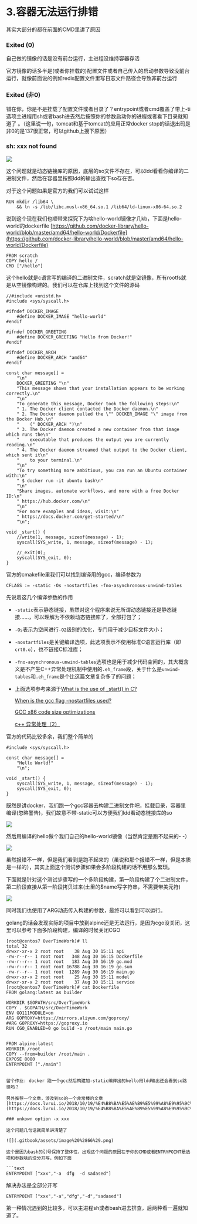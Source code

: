 # 3.容器无法运行排错

其实大部分的都在前面的CMD里讲了原因



### Exited \(0\) 

自己做的镜像的话是没有前台运行，主进程没维持容器存活

官方镜像的话多半是\(或者你挂载的\)配置文件或者自己传入的启动参数导致没前台运行，就像前面说的例如redis配置文件里写日志文件路径会导致非前台运行

### Exited \(非0\)

错在你，你是不是挂载了配置文件或者目录了？entrypoint或者cmd覆盖了带上-ti选项主进程用sh或者bash进去然后按照你的参数启动你的进程或者看下目录就知道了 。（这里说一句，tomcat和基于tomcat的应用正常docker stop的话退出码是非0的是137很正常，可以github上搜下原因）

### sh: xxx not found

![](.gitbook/assets/image%20%2853%29.png)

这个问题就是动态链接库的原因，底层的so文件不存在，可以ldd看看你编译的二进制文件，然后在容器里按照ldd的输出查找下so存在否。

对于这个问题如果是官方的我们可以试试这样

```text
RUN mkdir /lib64 \
    && ln -s /lib/libc.musl-x86_64.so.1 /lib64/ld-linux-x86-64.so.2
```

说到这个现在我们也顺带来探究下为啥hello-world镜像才几kb，下面是hello-world的dockerfile [https://github.com/docker-library/hello-world/blob/master/amd64/hello-world/Dockerfile](https://github.com/docker-library/hello-world/blob/master/amd64/hello-world/Dockerfile)

```text
FROM scratch
COPY hello /
CMD ["/hello"]
```

这个hello就是c语言写的编译的二进制文件，scratch就是空镜像，所有rootfs就是从空镜像构建的。我们可以在仓库上找到这个文件的源码

```text
//#include <unistd.h>
#include <sys/syscall.h>

#ifndef DOCKER_IMAGE
	#define DOCKER_IMAGE "hello-world"
#endif

#ifndef DOCKER_GREETING
	#define DOCKER_GREETING "Hello from Docker!"
#endif

#ifndef DOCKER_ARCH
	#define DOCKER_ARCH "amd64"
#endif

const char message[] =
	"\n"
	DOCKER_GREETING "\n"
	"This message shows that your installation appears to be working correctly.\n"
	"\n"
	"To generate this message, Docker took the following steps:\n"
	" 1. The Docker client contacted the Docker daemon.\n"
	" 2. The Docker daemon pulled the \"" DOCKER_IMAGE "\" image from the Docker Hub.\n"
	"    (" DOCKER_ARCH ")\n"
	" 3. The Docker daemon created a new container from that image which runs the\n"
	"    executable that produces the output you are currently reading.\n"
	" 4. The Docker daemon streamed that output to the Docker client, which sent it\n"
	"    to your terminal.\n"
	"\n"
	"To try something more ambitious, you can run an Ubuntu container with:\n"
	" $ docker run -it ubuntu bash\n"
	"\n"
	"Share images, automate workflows, and more with a free Docker ID:\n"
	" https://hub.docker.com/\n"
	"\n"
	"For more examples and ideas, visit:\n"
	" https://docs.docker.com/get-started/\n"
	"\n";

void _start() {
	//write(1, message, sizeof(message) - 1);
	syscall(SYS_write, 1, message, sizeof(message) - 1);

	//_exit(0);
	syscall(SYS_exit, 0);
}
```

官方的cmakefile里我们可以找到编译用的gcc，编译参数为

```text
CFLAGS := -static -Os -nostartfiles -fno-asynchronous-unwind-tables
```

先说着这几个编译参数的作用

* `-static`表示静态链接，虽然对这个程序来说无所谓动态链接还是静态链接……，可以理解为不依赖动态链接库了，全部打包了；
* `-Os`表示为空间进行`-O2`级别的优化，专门用于减少目标文件大小；
* `-nostartfiles`是关键编译选项，此选项表示不使用标准C语言运行库（即`crt0.o`），也不链接C标准库；
* `-fno-asynchronous-unwind-tables`选项也是用于减少代码空间的，其大概含义是不产生C++异常处理机制中使用的`.eh_frame`段，关于什么是`unwind-tables`和`.eh_frame`是个比这篇文章复杂多了的问题；
* 上面选项参考来源于[What is the use of \_start\(\) in C?](https://stackoverflow.com/questions/29694564/what-is-the-use-of-start-in-c)

  [When is the gcc flag -nostartfiles used?](https://stackoverflow.com/questions/43050089/when-is-the-gcc-flag-nostartfiles-used)

  [GCC x86 code size optimizations](https://software.intel.com/en-us/blogs/2013/01/17/x86-gcc-code-size-optimizations)

  [c++ 异常处理（2）](https://www.cnblogs.com/catch/p/3619379.html)

 官方的代码比较多余，我们整个简单的

```text
#include <sys/syscall.h>

const char message[] =
    "Hello World!"
    "\n";

void _start() {
    syscall(SYS_write, 1, message, sizeof(message) - 1);
    syscall(SYS_exit, 0);
}
```

既然是讲docker，我们跑一个gcc容器去构建二进制文件吧，挂载目录，容器里编译\(忽略警告\)，我们故意不带-static可以方便我们ldd看动态链接库的so

![](.gitbook/assets/image.png)

然后用编译的hello做个我们自己的hello-world镜像（当然肯定是跑不起来的- -）

![](.gitbook/assets/image%20%2824%29.png)

虽然报错不一样，但是我们看到是跑不起来的（虽说和那个报错不一样，但是本质是一样的），其实上面这个测试步骤如果会多阶段构建的话不用那么繁琐。

下面就是针对这个测试步骤写的一个多阶段构建，第一阶段构建了个二进制文件，第二阶段直接从第一阶段拷贝过来\(土里的$name写字符串，不需要带美元符\)

![](.gitbook/assets/image%20%281%29.png)

同时我们也使用了ARG动态传入构建的参数，最终可以看到可以运行。

golang的话会发现实际的项目中放到alpine还是无法运行，是因为cgo没关闭，这里可以参考下面多阶段构建，编译的时候关闭CGO

```text
[root@centos7 OverTimeWork]# ll
total 32
drwxr-xr-x 2 root root    38 Aug 30 15:11 api
-rw-r--r-- 1 root root   348 Aug 30 16:15 Dockerfile
-rw-r--r-- 1 root root   183 Aug 30 16:19 go.mod
-rw-r--r-- 1 root root 16788 Aug 30 16:19 go.sum
-rw-r--r-- 1 root root  1289 Aug 30 16:19 main.go
drwxr-xr-x 2 root root    25 Aug 30 15:11 model
drwxr-xr-x 2 root root    37 Aug 30 15:11 service
[root@centos7 OverTimeWork]# cat Dockerfile 
FROM golang:latest as builder

WORKDIR $GOPATH/src/OverTimeWork
COPY . $GOPATH/src/OverTimeWork
ENV GO111MODULE=on 
ARG GOPROXY=https://mirrors.aliyun.com/goproxy/
#ARG GOPROXY=https://goproxy.io
RUN CGO_ENABLED=0 go build -o /root/main main.go


FROM alpine:latest
WORKDIR /root
COPY --from=builder /root/main .
EXPOSE 8080
ENTRYPOINT ["./main"]

```
```

留个作业: docker 跑一个gcc然后构建加-static编译出的hello用ldd输出还会看到so路径吗？

另外推荐一个文章，涉及到so的一个非常棒的文章[https://docs.lvrui.io/2018/10/19/%E4%B8%BA%E5%AE%B9%E5%99%A8%E9%95%9C%E5%83%8F%E5%AE%9A%E5%88%B6%E5%AE%89%E8%A3%85Linux%E5%B7%A5%E5%85%B7/](https://docs.lvrui.io/2018/10/19/%E4%B8%BA%E5%AE%B9%E5%99%A8%E9%95%9C%E5%83%8F%E5%AE%9A%E5%88%B6%E5%AE%89%E8%A3%85Linux%E5%B7%A5%E5%85%B7/)

### unkown option -x xxx

这个问题几句话就简单讲清楚了

![](.gitbook/assets/image%20%2866%29.png)

这个是因为bash的引号保持了整体性，出现这个问题的原因在于你的CMD或者ENTRYPOINT是选项和参数啥的没分开写，例如下面

```text
ENTRYPOINT ["xxx","-a  dfg  -d sadased"]
```

解决办法是全部分开写

```text
ENTRYPOINT ["xxx","-a","dfg","-d","sadased"]
```

第一种情况遇到的比较多，可以主进程sh或者bash进去排查，后两种看一遍就知道了。

